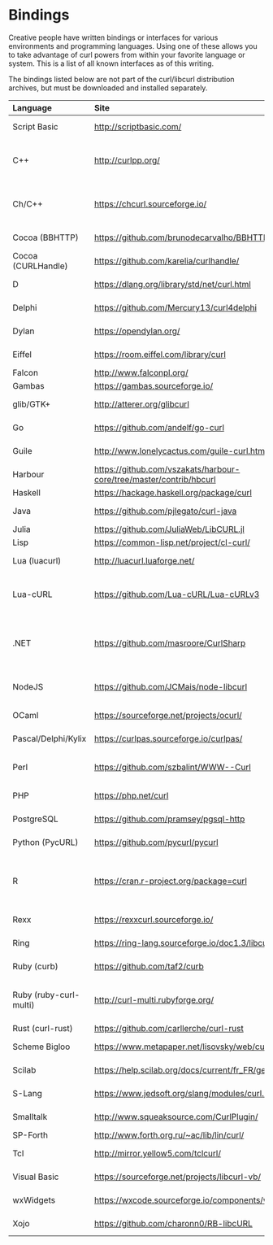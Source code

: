# Bindings

Creative people have written bindings or interfaces for various environments
and programming languages. Using one of these allows you to take advantage of
curl powers from within your favorite language or system. This is a list of
all known interfaces as of this writing.

The bindings listed below are not part of the curl/libcurl distribution
archives, but must be downloaded and installed separately.

| Language | Site | Author\(s\) |
| :--- | :--- | :--- |
| Script Basic | <http://scriptbasic.com/> | Peter Verhas |
| C++ | <http://curlpp.org/> | Jean-Philippe, Barrette-LaPierre |
| Ch/C++ | <https://chcurl.sourceforge.io/> | Stephen Nestinger, Jonathan Rogado |
| Cocoa \(BBHTTP\) | <https://github.com/brunodecarvalho/BBHTTP> | Bruno de Carvalho |
| Cocoa \(CURLHandle\) | <https://github.com/karelia/curlhandle/> | Dan Wood |
| D | <https://dlang.org/library/std/net/curl.html> | Kenneth Bogert |
| Delphi | <https://github.com/Mercury13/curl4delphi> | Mikhail Merkuryev |
| Dylan | <https://opendylan.org/> | Chris Double |
| Eiffel | <https://room.eiffel.com/library/curl> | Eiffel Software |
| Falcon | <http://www.falconpl.org/> | Falcon |
| Gambas | <https://gambas.sourceforge.io/> | Gambas |
| glib/GTK+ | <http://atterer.org/glibcurl> | Richard Atterer |
| Go | <https://github.com/andelf/go-curl> | ShuYu Wang |
| Guile | <http://www.lonelycactus.com/guile-curl.html> | Michael L. Gran |
| Harbour | <https://github.com/vszakats/harbour-core/tree/master/contrib/hbcurl> | Viktor Szakáts |
| Haskell | <https://hackage.haskell.org/package/curl> | Galois, Inc |
| Java | <https://github.com/pjlegato/curl-java> | Paul Legato |
| Julia | <https://github.com/JuliaWeb/LibCURL.jl> | JuliaWeb |
| Lisp | <https://common-lisp.net/project/cl-curl/> | Liam Healy |
| Lua (luacurl) | <http://luacurl.luaforge.net/> | Alexander Marinov |
| Lua-cURL | <https://github.com/Lua-cURL/Lua-cURLv3> | Jürgen Hötzel, Alexey Melnichuk |
| .NET | <https://github.com/masroore/CurlSharp> | Masroor Ehsan Choudhury, Jeffrey Phillips |
| NodeJS | <https://github.com/JCMais/node-libcurl> | Jonathan Cardoso Machado |
| OCaml | <https://sourceforge.net/projects/ocurl/> | Lars Nilsson |
| Pascal/Delphi/Kylix | <https://curlpas.sourceforge.io/curlpas/> | Jeffrey Pohlmeyer. |
| Perl | <https://github.com/szbalint/WWW--Curl> | Cris Bailiff and Bálint Szilakszi |
| PHP | <https://php.net/curl> | Sterling Hughes |
| PostgreSQL | <https://github.com/pramsey/pgsql-http> | Paul Ramsey |
| Python (PycURL) | <https://github.com/pycurl/pycurl> | Kjetil Jacobsen |
| R | <https://cran.r-project.org/package=curl> | Jeroen Ooms, Hadley Wickham, RStudio |
| Rexx | <https://rexxcurl.sourceforge.io/> | Mark Hessling |
| Ring | <https://ring-lang.sourceforge.io/doc1.3/libcurl.html> | Mahmoud Fayed |
| Ruby (curb) | <https://github.com/taf2/curb> | Ross Bamford |
| Ruby (ruby-curl-multi) | <http://curl-multi.rubyforge.org/> | Kristjan Petursson and Keith Rarick |
| Rust (curl-rust) | <https://github.com/carllerche/curl-rust> | Carl Lerche |
| Scheme Bigloo | <https://www.metapaper.net/lisovsky/web/curl/> | Kirill Lisovsky |
| Scilab | <https://help.scilab.org/docs/current/fr_FR/getURL.html> | Sylvestre Ledru |
| S-Lang | <https://www.jedsoft.org/slang/modules/curl.html> | John E Davis |
| Smalltalk | <http://www.squeaksource.com/CurlPlugin/> | Danil Osipchuk |
| SP-Forth | <http://www.forth.org.ru/~ac/lib/lin/curl/> | ygrek |
| Tcl | <http://mirror.yellow5.com/tclcurl/> | Andrés García |
| Visual Basic | <https://sourceforge.net/projects/libcurl-vb/> | Jeffrey Phillips |
| wxWidgets | <https://wxcode.sourceforge.io/components/wxcurl/> | Casey O'Donnell |
| Xojo | <https://github.com/charonn0/RB-libcURL> | Andrew Lambert |

